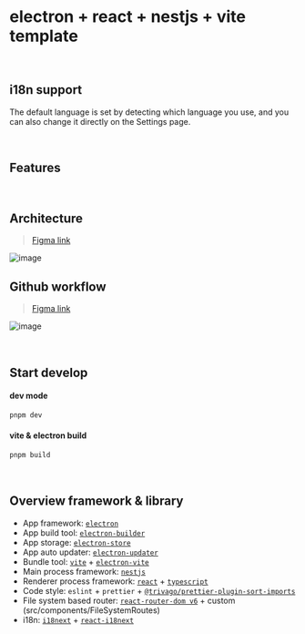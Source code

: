 # electron + react + nestjs + vite template

<br/>

## i18n support

The default language is set by detecting which language you use, and you can also change it directly on the Settings page.

<br/>

## Features

<br/>

## Architecture

> [Figma link](https://www.figma.com/file/qJrFt4YVAZX5UdbeKLx6xA/LADA?type=whiteboard&t=oozV2tgJvZuRd6S4-1)

![image](https://github.com/2skydev/LADA/assets/43225384/a4de6e74-4788-424c-a3f0-a329c853789a)

## Github workflow

> [Figma link](https://www.figma.com/file/qJrFt4YVAZX5UdbeKLx6xA/LADA?type=whiteboard&t=oozV2tgJvZuRd6S4-1)

![image](https://github.com/2skydev/LADA/assets/43225384/69dc01b1-0fab-4305-9e69-6821555119fe)

<br/>

## Start develop

#### dev mode

```bash
pnpm dev
```

#### vite & electron build

```bash
pnpm build
```

<br/>

## Overview framework & library

- App framework: [`electron`](https://www.electronjs.org/)
- App build tool: [`electron-builder`](https://www.electron.build/)
- App storage: [`electron-store`](https://github.com/sindresorhus/electron-store)
- App auto updater: [`electron-updater`](https://www.electron.build/auto-update)
- Bundle tool: [`vite`](https://vitejs.dev/) + [`electron-vite`](https://electron-vite.org/)
- Main process framework: [`nestjs`](https://nestjs.com/)
- Renderer process framework: [`react`](https://react.dev/) + [`typescript`](https://www.typescriptlang.org/)
- Code style: `eslint` + `prettier` + [`@trivago/prettier-plugin-sort-imports`](https://github.com/trivago/prettier-plugin-sort-imports)
- File system based router: [`react-router-dom v6`](https://reactrouter.com/docs/en/v6) + custom (src/components/FileSystemRoutes)
- i18n: [`i18next`](https://www.i18next.com/) + [`react-i18next`](https://react.i18next.com/)

